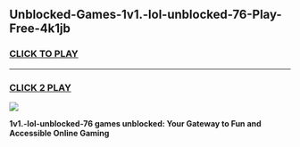 
## Unblocked-Games-1v1.-lol-unblocked-76-Play-Free-4k1jb
<h3>
<a href="https://premium76.site?title=1v1.-lol-unblocked-76&ref=18A1">CLICK TO PLAY</a></h3>
<hr>

<h3>
<a href="https://premium76.site?title=1v1.-lol-unblocked-76&ref=18A1">CLICK 2 PLAY</a>
  
</h3>

<a href="https://premium76.site?title=1v1.-lol-unblocked-76&ref=18A1"><img src="https://clearcache.store/games.png"></a>


**1v1.-lol-unblocked-76 games unblocked: Your Gateway to Fun and Accessible Online Gaming**
